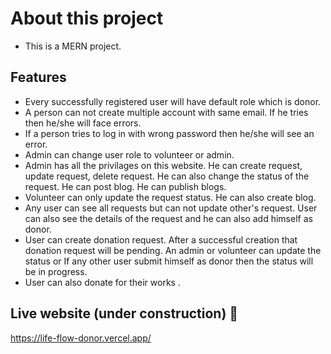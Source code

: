 # About this project
- This is a MERN project.

## Features

- Every successfully registered user will have default role which is donor.
- A person can not create multiple account with same email. If he tries then he/she will face errors.
- If a person tries to log in with wrong password then he/she will see an error.
- Admin can change user role to volunteer or admin.
- Admin has all the privilages on this website. He can create request, update request, delete request. He can also change the status of the request. He can post blog. He can publish blogs.
- Volunteer can only update the request status. He can also create blog.
- Any user can see all requests but can not update other's request. User can also see the details of the request and he can also add himself as donor.
- User can create donation request. After a successful creation that donation request will be pending. An admin or volunteer can update the status or If any other user submit himself as donor then the status will be in progress.
- User can also donate for their works .

## Live website  (under construction) 🤟
https://life-flow-donor.vercel.app/
